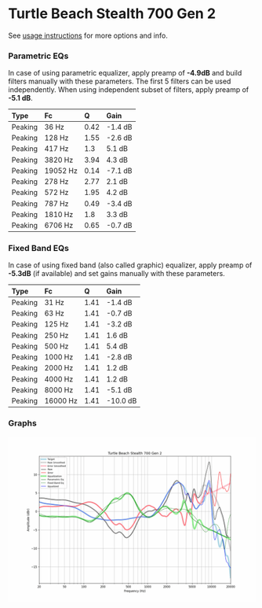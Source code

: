 # Turtle Beach Stealth 700 Gen 2
See [usage instructions](https://github.com/jaakkopasanen/AutoEq#usage) for more options and info.

### Parametric EQs
In case of using parametric equalizer, apply preamp of **-4.9dB** and build filters manually
with these parameters. The first 5 filters can be used independently.
When using independent subset of filters, apply preamp of **-5.1 dB**.

| Type    | Fc       |    Q | Gain    |
|:--------|:---------|:-----|:--------|
| Peaking | 36 Hz    | 0.42 | -1.4 dB |
| Peaking | 128 Hz   | 1.55 | -2.6 dB |
| Peaking | 417 Hz   | 1.3  | 5.1 dB  |
| Peaking | 3820 Hz  | 3.94 | 4.3 dB  |
| Peaking | 19052 Hz | 0.14 | -7.1 dB |
| Peaking | 278 Hz   | 2.77 | 2.1 dB  |
| Peaking | 572 Hz   | 1.95 | 4.2 dB  |
| Peaking | 787 Hz   | 0.49 | -3.4 dB |
| Peaking | 1810 Hz  | 1.8  | 3.3 dB  |
| Peaking | 6706 Hz  | 0.65 | -0.7 dB |

### Fixed Band EQs
In case of using fixed band (also called graphic) equalizer, apply preamp of **-5.3dB**
(if available) and set gains manually with these parameters.

| Type    | Fc       |    Q | Gain     |
|:--------|:---------|:-----|:---------|
| Peaking | 31 Hz    | 1.41 | -1.4 dB  |
| Peaking | 63 Hz    | 1.41 | -0.7 dB  |
| Peaking | 125 Hz   | 1.41 | -3.2 dB  |
| Peaking | 250 Hz   | 1.41 | 1.6 dB   |
| Peaking | 500 Hz   | 1.41 | 5.4 dB   |
| Peaking | 1000 Hz  | 1.41 | -2.8 dB  |
| Peaking | 2000 Hz  | 1.41 | 1.2 dB   |
| Peaking | 4000 Hz  | 1.41 | 1.2 dB   |
| Peaking | 8000 Hz  | 1.41 | -5.1 dB  |
| Peaking | 16000 Hz | 1.41 | -10.0 dB |

### Graphs
![](./Turtle%20Beach%20Stealth%20700%20Gen%202.png)